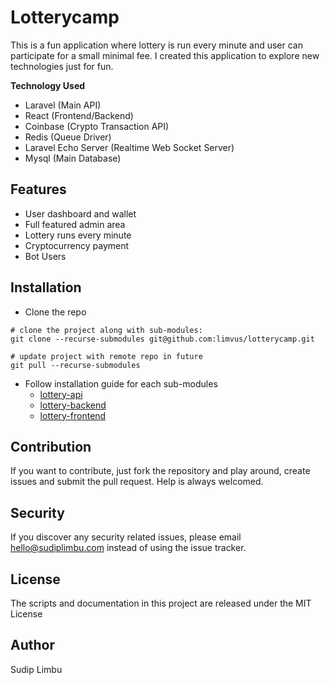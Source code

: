 # Lotterycamp

This is a fun application where lottery is run every minute and user can participate for a small minimal fee. I created this application to explore new technologies just for fun.

**Technology Used**

- Laravel (Main API)
- React (Frontend/Backend)
- Coinbase (Crypto Transaction API)
- Redis (Queue Driver)
- Laravel Echo Server (Realtime Web Socket Server)
- Mysql (Main Database)

## Features

- User dashboard and wallet
- Full featured admin area
- Lottery runs every minute
- Cryptocurrency payment
- Bot Users

## Installation

- Clone the repo

```
# clone the project along with sub-modules:
git clone --recurse-submodules git@github.com:limvus/lotterycamp.git

# update project with remote repo in future
git pull --recurse-submodules
```

- Follow installation guide for each sub-modules
  - [lottery-api](https://github.com/limvus/lottery-api/tree/d851cffad96cacf2b2814f8b7eab92287c2ccdd0)
  - [lottery-backend](https://github.com/limvus/lottery-backend/tree/a7cb0cab2e3bfd5fd73b96b7447c5238efda6812)
  - [lottery-frontend](https://github.com/limvus/lottery-frontend/tree/e409f081cb73de1a55de1064aa6a1a0907a021b5)

## Contribution

If you want to contribute, just fork the repository and play around, create
issues and submit the pull request. Help is always welcomed.

## Security

If you discover any security related issues, please email hello@sudiplimbu.com
instead of using the issue tracker.

## License

The scripts and documentation in this project are released under the MIT License

## Author

Sudip Limbu

